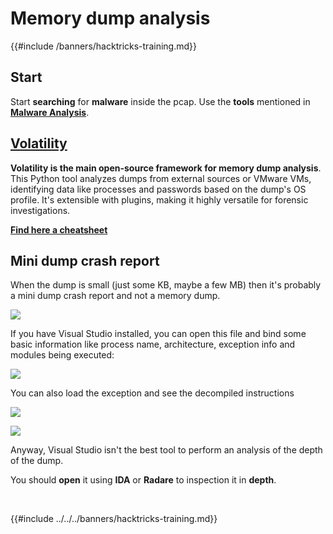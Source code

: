 # Memory dump analysis

{{#include /banners/hacktricks-training.md}}



## Start

Start **searching** for **malware** inside the pcap. Use the **tools** mentioned in [**Malware Analysis**](../malware-analysis.md).

## [Volatility](volatility-cheatsheet.md)

**Volatility is the main open-source framework for memory dump analysis**. This Python tool analyzes dumps from external sources or VMware VMs, identifying data like processes and passwords based on the dump's OS profile. It's extensible with plugins, making it highly versatile for forensic investigations.

[**Find here a cheatsheet**](volatility-cheatsheet.md)

## Mini dump crash report

When the dump is small (just some KB, maybe a few MB) then it's probably a mini dump crash report and not a memory dump.

![](<../../../images/image (532).png>)

If you have Visual Studio installed, you can open this file and bind some basic information like process name, architecture, exception info and modules being executed:

![](<../../../images/image (263).png>)

You can also load the exception and see the decompiled instructions

![](<../../../images/image (142).png>)

![](<../../../images/image (610).png>)

Anyway, Visual Studio isn't the best tool to perform an analysis of the depth of the dump.

You should **open** it using **IDA** or **Radare** to inspection it in **depth**.

​

{{#include ../../../banners/hacktricks-training.md}}


